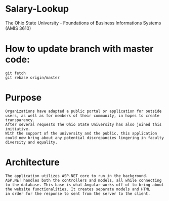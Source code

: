 # Salary-Lookup
The Ohio State University - Foundations of Business Informations Systems (AMIS 3610)

# How to update branch with master code: 
    git fetch
    git rebase origin/master
    
# Purpose
    Organizations have adapted a public portal or application for outside users, as well as for members of their community, in hopes to create transparency. 
    After several requests The Ohio State University has also joined this initiative. 
    With the support of the university and the public, this application could now bring about any potential discrepancies lingering in faculty diversity and equality.
    
# Architecture
    The application utilizes ASP.NET core to run in the background. ASP.NET handles both the controllers and models, all while connecting       to the database. This base is what Angular works off of to bring about the website functionalities. It creates separate models and HTML     in order for the response to sent from the server to the client.
